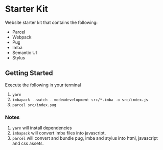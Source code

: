 # Starter Kit

Website starter kit that contains the following:

* Parcel
* Webpack
* Pug
* Imba
* Semantic UI
* Stylus

## Getting Started

Execute the following in your terminal

1. `yarn`
2. `imbapack --watch --mode=development src/*.imba -o src/index.js`
3. `parcel src/index.pug `

### Notes

1. `yarn` will install dependencies
2. `imbapack` will convert imba files into javascript.
3. `parcel` will convert and bundle pug, imba and stylus into html, javascript and css assets.
